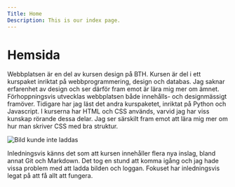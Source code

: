 ```yaml
---
Title: Home
Description: This is our index page.
---
```


Hemsida
==========================

Webbplatsen är en del av kursen design på BTH. Kursen är del i ett kurspaket inriktat på webbprogrammering, design och databas. Jag saknar erfarenhet av design och ser därför fram emot är lära mig mer om ämnet. Förhoppningsvis utvecklas webbplatsen både innehålls- och designmässigt framöver. Tidigare har jag läst det andra kurspaketet, inriktat på Python och Javascript. I kurserna har HTML och CSS används, varvid jag har viss kunskap rörande dessa delar. Jag ser särskilt fram emot att lära mig mer om hur man skriver CSS med bra struktur.

![Bild kunde inte laddas](image/avatar_256x256.png)

Inledningsvis känns det som att kursen innehåller flera nya inslag, bland annat Git och Markdown. Det tog en stund att komma igång och jag hade vissa problem med att ladda bilden och loggan. Fokuset har inledningsvis legat på att få allt att fungera.
